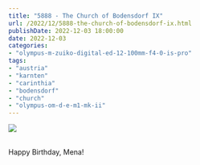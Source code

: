```yaml
---
title: "5888 - The Church of Bodensdorf IX"
url: /2022/12/5888-the-church-of-bodensdorf-ix.html
publishDate: 2022-12-03 18:00:00
date: 2022-12-03
categories:
- "olympus-m-zuiko-digital-ed-12-100mm-f4-0-is-pro"
tags:
- "austria"
- "karnten"
- "carinthia"
- "bodensdorf"
- "church"
- "olympus-om-d-e-m1-mk-ii"
---
```

<div class="container">
<div class="center"><a target="_blank" href="https://d25zfm9zpd7gm5.cloudfront.net/1200x1200/2019/20190912_130421_lr.jpg"><img class="webfeedsFeaturedVisual" src="https://d25zfm9zpd7gm5.cloudfront.net/0600x0600/2019/20190912_130421_lr.jpg" /></a></div>
</div>
<br />

Happy Birthday, Mena!
